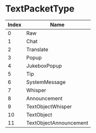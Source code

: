# TextPacketType

Index | Name
--- | ---
0 | Raw
1 | Chat
2 | Translate
3 | Popup
4 | JukeboxPopup
5 | Tip
6 | SystemMessage
7 | Whisper
8 | Announcement
9 | TextObjectWhisper
10 | TextObject
11 | TextObjectAnnouncement